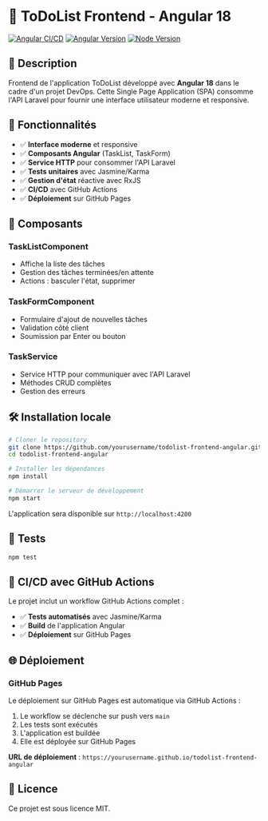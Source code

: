 # 📝 ToDoList Frontend - Angular 18

[![Angular CI/CD](https://github.com/yourusername/todolist-frontend-angular/workflows/Angular%20CI/CD/badge.svg)](https://github.com/yourusername/todolist-frontend-angular/actions)
[![Angular Version](https://img.shields.io/badge/Angular-18.0+-red.svg)](https://angular.io)
[![Node Version](https://img.shields.io/badge/Node-18+-green.svg)](https://nodejs.org)

## 🎯 Description

Frontend de l'application ToDoList développé avec **Angular 18** dans le cadre d'un projet DevOps. Cette Single Page Application (SPA) consomme l'API Laravel pour fournir une interface utilisateur moderne et responsive.

## 🚀 Fonctionnalités

- ✅ **Interface moderne** et responsive
- ✅ **Composants Angular** (TaskList, TaskForm)
- ✅ **Service HTTP** pour consommer l'API Laravel
- ✅ **Tests unitaires** avec Jasmine/Karma
- ✅ **Gestion d'état** réactive avec RxJS
- ✅ **CI/CD** avec GitHub Actions
- ✅ **Déploiement** sur GitHub Pages

## 🧩 Composants

### TaskListComponent
- Affiche la liste des tâches
- Gestion des tâches terminées/en attente
- Actions : basculer l'état, supprimer

### TaskFormComponent
- Formulaire d'ajout de nouvelles tâches
- Validation côté client
- Soumission par Enter ou bouton

### TaskService
- Service HTTP pour communiquer avec l'API Laravel
- Méthodes CRUD complètes
- Gestion des erreurs

## 🛠️ Installation locale

```bash
# Cloner le repository
git clone https://github.com/yourusername/todolist-frontend-angular.git
cd todolist-frontend-angular

# Installer les dépendances
npm install

# Démarrer le serveur de développement
npm start
```

L'application sera disponible sur `http://localhost:4200`

## 🧪 Tests

```bash
npm test
```

## 🚀 CI/CD avec GitHub Actions

Le projet inclut un workflow GitHub Actions complet :
- ✅ **Tests automatisés** avec Jasmine/Karma
- ✅ **Build** de l'application Angular
- ✅ **Déploiement** sur GitHub Pages

## 🌐 Déploiement

### GitHub Pages
Le déploiement sur GitHub Pages est automatique via GitHub Actions :

1. Le workflow se déclenche sur push vers `main`
2. Les tests sont exécutés
3. L'application est buildée
4. Elle est déployée sur GitHub Pages

**URL de déploiement** : `https://yourusername.github.io/todolist-frontend-angular`

## 📄 Licence

Ce projet est sous licence MIT.